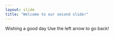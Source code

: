 ```yaml
---
layout: slide
title: "Welcome to our second slide!"
---
```

Wishing a good day
Use the left arrow to go back!
